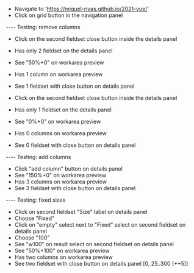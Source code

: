 - Navigate to 'https://miguel-rivas.github.io/2021-vue/'
- Click on grid button in the navigation panel

---- Testing: remove columns
- Click on the second fieldset close button inside the details panel
- Has only 2 fieldset on the details panel
- See "50%+0" on workarea preview
- Has 1 column on workarea preview
- See 1 fieldset with close button on details panel

- Click on the second fieldset close button inside the details panel
- Has only 1 fieldset on the details panel
- See "0%+0" on workarea preview
- Has 0 columns on workarea preview
- See 0 fieldset with close button on details panel

---- Testing: add columns
- Click "add column" button on details panel
- See "150%+0" on workarea preview
- Has 3 columns on workarea preview
- See 3 fieldset with close button on details panel

---- Testing: fixed sizes
- Click on second fieldset "Size" label on details panel
- Choose "Fixed"
- Click on "empty" select next to "Fixed" select on second fieldset on details panel
- Choose "100"
- See "w100" on result select on second fieldset on details panel
- See "50%+100" on workarea preview
- Has two columns on workarea preview
- See two fieldset with close button on details panel
[0, 25..300 (++5)]